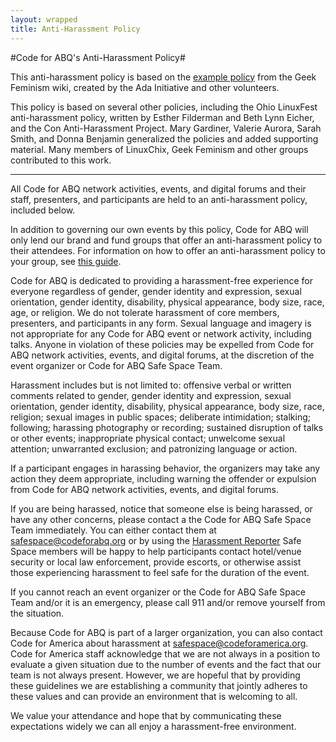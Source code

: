 ```yaml
---
layout: wrapped
title: Anti-Harassment Policy
---
```


#Code for ABQ's Anti-Harassment Policy#

This anti-harassment policy is based on the [example policy](http://geekfeminism.wikia.com/wiki/Conference_anti-harassment/Policy) from the Geek Feminism wiki, created by the Ada Initiative and other volunteers.

This policy is based on several other policies, including the Ohio LinuxFest anti-harassment policy, written by Esther Filderman and Beth Lynn Eicher, and the Con Anti-Harassment Project. Mary Gardiner, Valerie Aurora, Sarah Smith, and Donna Benjamin generalized the policies and added supporting material. Many members of LinuxChix, Geek Feminism and other groups contributed to this work.

----------

All Code for ABQ network activities, events, and digital forums and their staff, presenters, and participants are held to an anti-harassment policy, included below.

In addition to governing our own events by this policy, Code for ABQ will only lend our brand and fund groups that offer an anti-harassment policy to their attendees. For information on how to offer an anti-harassment policy to your group, see [this guide](https://docs.google.com/document/d/1Zg2FDt7awgfCmdcbzMwKHMb1A7KDOhs_z7ibCb3TLLQ/edit).

Code for ABQ is dedicated to providing a harassment-free experience for everyone regardless of gender, gender identity and expression, sexual orientation, gender identity, disability, physical appearance, body size, race, age, or religion. We do not tolerate harassment of core members, presenters, and participants in any form. Sexual language and imagery is not appropriate for any Code for ABQ event or network activity, including talks. Anyone in violation of these policies may be expelled from Code for ABQ network activities, events, and digital forums, at the discretion of the event organizer or Code for ABQ Safe Space Team.

Harassment includes but is not limited to: offensive verbal or written comments related to gender, gender identity and expression, sexual orientation, gender identity, disability, physical appearance, body size, race, religion; sexual images in public spaces; deliberate intimidation; stalking; following; harassing photography or recording; sustained disruption of talks or other events; inappropriate physical contact; unwelcome sexual attention; unwarranted exclusion; and patronizing language or action.

If a participant engages in harassing behavior, the organizers may take any action they deem appropriate, including warning the offender or expulsion from Code for ABQ network activities, events, and digital forums. 

If you are being harassed, notice that someone else is being harassed, or have any other concerns, please contact a the Code for ABQ Safe Space Team immediately. You can either contact them at safespace@codeforabq.org or by using the <a href="https://codeforabq.typeform.com/to/Uiirlb">Harassment Reporter</a>  Safe Space members will be happy to help participants contact hotel/venue security or local law enforcement, provide escorts, or otherwise assist those experiencing harassment to feel safe for the duration of the event.

If you cannot reach an event organizer or the Code for ABQ Safe Space Team and/or it is an emergency, please call 911 and/or remove yourself from the situation. 

Because Code for ABQ is part of a larger organization, you can also contact Code for America about harassment at safespace@codeforamerica.org.  Code for America staff acknowledge that we are not always in a position to evaluate a given situation due to the number of events and the fact that our team is not always present. However, we are hopeful that by providing these guidelines we are establishing a community that jointly adheres to these values and can provide an environment that is welcoming to all.

We value your attendance and hope that by communicating these expectations widely we can all enjoy a harassment-free environment.
